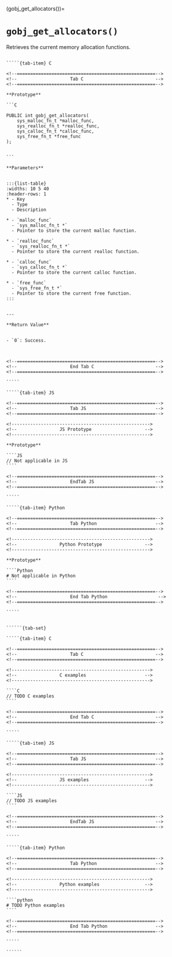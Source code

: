 

<!-- ============================================================== -->
(gobj_get_allocators())=
# `gobj_get_allocators()`
<!-- ============================================================== -->

Retrieves the current memory allocation functions.

<!------------------------------------------------------------>
<!--                    Prototypes                          -->
<!------------------------------------------------------------>

``````{tab-set}

`````{tab-item} C

<!--====================================================-->
<!--                    Tab C                           -->
<!--====================================================-->

**Prototype**

```C

PUBLIC int gobj_get_allocators(
    sys_malloc_fn_t *malloc_func,
    sys_realloc_fn_t *realloc_func,
    sys_calloc_fn_t *calloc_func,
    sys_free_fn_t *free_func
);
        

```

**Parameters**


:::{list-table}
:widths: 10 5 40
:header-rows: 1
* - Key
  - Type
  - Description

* - `malloc_func`
  - `sys_malloc_fn_t *`
  - Pointer to store the current malloc function.

* - `realloc_func`
  - `sys_realloc_fn_t *`
  - Pointer to store the current realloc function.

* - `calloc_func`
  - `sys_calloc_fn_t *`
  - Pointer to store the current calloc function.

* - `free_func`
  - `sys_free_fn_t *`
  - Pointer to store the current free function.
:::
        

---

**Return Value**


- `0`: Success.
        


<!--====================================================-->
<!--                    End Tab C                       -->
<!--====================================================-->

`````

`````{tab-item} JS

<!--====================================================-->
<!--                    Tab JS                          -->
<!--====================================================-->

<!---------------------------------------------------->
<!--                JS Prototype                    -->
<!---------------------------------------------------->

**Prototype**

````JS
// Not applicable in JS
````

<!--====================================================-->
<!--                    EndTab JS                       -->
<!--====================================================-->

`````

`````{tab-item} Python

<!--====================================================-->
<!--                    Tab Python                      -->
<!--====================================================-->

<!---------------------------------------------------->
<!--                Python Prototype                -->
<!---------------------------------------------------->

**Prototype**

````Python
# Not applicable in Python
````

<!--====================================================-->
<!--                    End Tab Python                   -->
<!--====================================================-->

`````

``````

<!------------------------------------------------------------>
<!--                    Examples                            -->
<!------------------------------------------------------------>

```````{dropdown} Examples

``````{tab-set}

`````{tab-item} C

<!--====================================================-->
<!--                    Tab C                           -->
<!--====================================================-->

<!---------------------------------------------------->
<!--                C examples                      -->
<!---------------------------------------------------->

````C
// TODO C examples
````

<!--====================================================-->
<!--                    End Tab C                       -->
<!--====================================================-->

`````

`````{tab-item} JS

<!--====================================================-->
<!--                    Tab JS                          -->
<!--====================================================-->

<!---------------------------------------------------->
<!--                JS examples                     -->
<!---------------------------------------------------->

````JS
// TODO JS examples
````

<!--====================================================-->
<!--                    EndTab JS                       -->
<!--====================================================-->

`````

`````{tab-item} Python

<!--====================================================-->
<!--                    Tab Python                      -->
<!--====================================================-->

<!---------------------------------------------------->
<!--                Python examples                 -->
<!---------------------------------------------------->

````python
# TODO Python examples
````

<!--====================================================-->
<!--                    End Tab Python                  -->
<!--====================================================-->

`````

``````

```````

